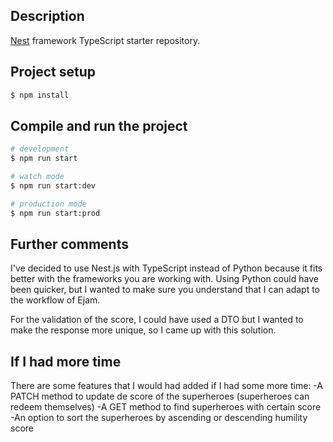 
## Description

[Nest](https://github.com/nestjs/nest) framework TypeScript starter repository.

## Project setup

```bash
$ npm install
```

## Compile and run the project

```bash
# development
$ npm run start

# watch mode
$ npm run start:dev

# production mode
$ npm run start:prod
```

## Further comments

I've decided to use Nest.js with TypeScript instead of Python because it fits better with the frameworks you are working with. Using Python could have been quicker, but I wanted to make sure you understand that I can adapt to the workflow of Ejam. 

For the validation of the score, I could have used a DTO but I wanted to make the response more unique, so I came up with this solution.

## If I had more time
There are some features that I would had added if I had some more time:
  -A PATCH method to update de score of the superheroes (superheroes can redeem themselves)
  -A GET method to find superheroes with certain score
  -An option to sort the superheroes by ascending or descending humility score